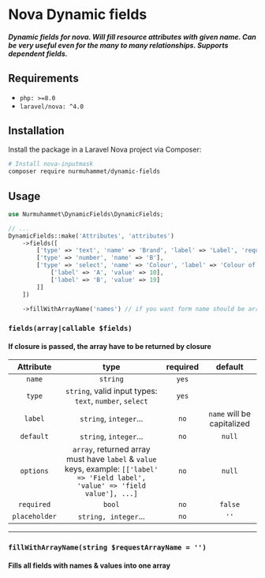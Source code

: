 # Nova Dynamic fields

##### Dynamic fields for nova. Will fill resource attributes with given name. Can be very useful even for the many to many relationships. Supports dependent fields.

## Requirements
- `php: >=8.0`
- `laravel/nova: ^4.0`

## Installation

Install the package in a Laravel Nova project via Composer:

```bash
# Install nova-inputmask
composer require nurmuhammet/dynamic-fields
```

## Usage

```php
use Nurmuhammet\DynamicFields\DynamicFields;

// ...
DynamicFields::make('Attributes', 'attributes')
    ->fields([
        ['type' => 'text', 'name' => 'Brand', 'label' => 'Label', 'required' => true, 'placeholder' => 'Adidas...', 'default' => 'default value'],
        ['type' => 'number', 'name' => 'B'],
        ['type' => 'select', 'name' => 'Colour', 'label' => 'Colour of product', 'options' => [
            ['label' => 'A', 'value' => 10],
            ['label' => 'B', 'value' => 19]
        ]]
    ])
    
    ->fillWithArrayName('names') // if you want form name should be array, like: `names[]`
```

### ```fields(array|callable $fields)```
#### If closure is passed, the array have to be returned by closure
| Attribute | type  | required | default |
|   :---:   | :---: |  :---:   |  :---:  |
| `name`  |  `string`  | `yes` |  |
| `type`  |  `string`, valid input types: `text`, `number`, `select`  | `yes` |  |
| `label` |  `string`, `integer`...  | `no`  | `name` will be capitalized |
| `default` |  `string`, `integer`... | `no`  | `null` |
| `options` |  `array`, returned array must have `label` & `value` keys, example: `[['label' => 'Field label', 'value' => 'field value'], ...]`  | `no`  | `null` |
| `required` |  `bool` | `no`  | `false` |
| `placeholder` |  `string, integer`... | `no`  | `''` |

---

### ```fillWithArrayName(string $requestArrayName = '')```
#### Fills all fields with names & values into one array
